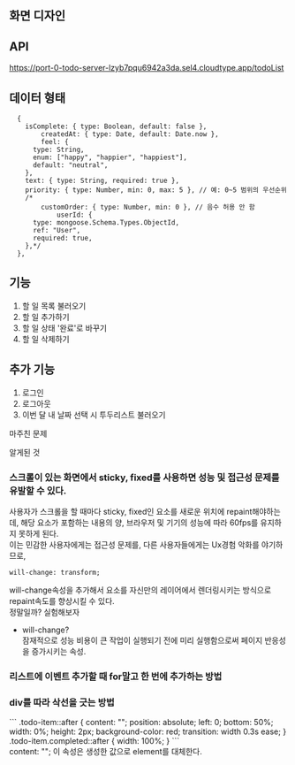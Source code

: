 ## 화면 디자인

## API

https://port-0-todo-server-lzyb7pqu6942a3da.sel4.cloudtype.app/todoList

## 데이터 형태

```
  {
    isComplete: { type: Boolean, default: false },
		createdAt: { type: Date, default: Date.now },
		feel: {
      type: String,
      enum: ["happy", "happier", "happiest"],
      default: "neutral",
    },
    text: { type: String, required: true },
    priority: { type: Number, min: 0, max: 5 }, // 예: 0~5 범위의 우선순위
    /*
	    customOrder: { type: Number, min: 0 }, // 음수 허용 안 함
			userId: {
      type: mongoose.Schema.Types.ObjectId,
      ref: "User",
      required: true,
    },*/
  },
```

## 기능

1. 할 일 목록 불러오기
2. 할 일 추가하기
3. 할 일 상태 '완료'로 바꾸기
4. 할 일 삭제하기

## 추가 기능

1. 로그인
2. 로그아웃
3. 이번 달 내 날짜 선택 시 투두리스트 불러오기

마주친 문제

알게된 것<br>

<h3>스크롤이 있는 화면에서 sticky, fixed를 사용하면 성능 및 접근성 문제를 유발할 수 있다.</h3>
사용자가 스크롤을 할 때마다 sticky, fixed인 요소를 새로운 위치에 repaint해야하는데, 해당 요소가 포함하는 내용의 양, 브라우저 및 기기의 성능에 따라 60fps를 유지하지 못하게 된다.<br>
이는 민감한 사용자에게는 접근성 문제를, 다른 사용자들에게는 Ux경험 악화를 야기하므로,

```
will-change: transform;
```

will-change속성을 추가해서 요소를 자신만의 레이어에서 렌더링시키는 방식으로 repaint속도를 향상시킬 수 있다.<br>
정말일까? 실험해보자

- will-change? <br>
잠재적으로 성능 비용이 큰 작업이 실행되기 전에 미리 실행함으로써 페이지 반응성을 증가시키는 속성. <br>
<h3>리스트에 이벤트 추가할 때 for말고 한 번에 추가하는 방법</h3>

<h3>div를 따라 삭선을 긋는 방법</h3>
```
      .todo-item::after {
        content: "";
        position: absolute;
        left: 0;
        bottom: 50%;
        width: 0%;
        height: 2px;
        background-color: red;
        transition: width 0.3s ease;
      }
      .todo-item.completed::after {
        width: 100%;
      }
```
<br>
content: ""; 이 속성은 생성한 값으로 element를 대체한다.
